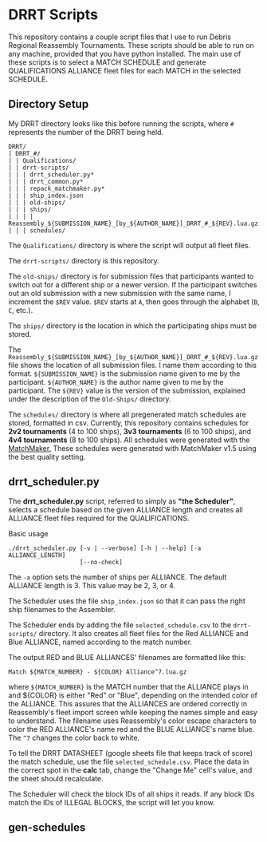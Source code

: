 # DRRT Scripts

This repository contains a couple script files that I use to run Debris Regional Reassembly Tournaments.
These scripts should be able to run on any machine, provided that you have python installed.
The main use of these scripts is to select a MATCH SCHEDULE and generate QUALIFICATIONS ALLIANCE fleet files for each MATCH in the selected SCHEDULE.

## Directory Setup

My DRRT directory looks like this before running the scripts, where `#` represents the number of the DRRT being held.

```
DRRT/
| DRRT_#/
| | Qualifications/
| | drrt-scripts/
| | | drrt_scheduler.py*
| | | drrt_common.py*
| | | repack_matchmaker.py*
| | | ship_index.json
| | | old-ships/
| | | ships/
| | | | Reassembly_${SUBMISSION_NAME}_[by_${AUTHOR_NAME}]_DRRT_#_${REV}.lua.gz
| | | schedules/
```
The `Qualifications/` directory is where the script will output all fleet files.

The `drrt-scripts/` directory is this repository.

The `old-ships/` directory is for submission files that participants wanted to switch out for a different ship or a newer version. If the participant switches out an old submission with a new submission with the same name, I increment the `$REV` value. `$REV` starts at `A`, then goes through the alphabet (`B`, `C`, etc.).

The `ships/` directory is the location in which the participating ships must be stored.

The `Reassembly_${SUBMISSION_NAME}_[by_${AUTHOR_NAME}]_DRRT_#_${REV}.lua.gz` file shows the location of all submission files. I name them according to this format. `${SUBMISSION_NAME}` is the submission name given to me by the participant. `${AUTHOR_NAME}` is the author name given to me by the participant. The `${REV}` value is the version of the submission, explained under the description of the `Old-Ships/` directory.

The `schedules/` directory is where all pregenerated match schedules are stored, formatted in csv. Currently, this repository contains schedules for **2v2 tournaments** (4 to 100 ships), **3v3 tournaments** (6 to 100 ships), and **4v4 tournaments** (8 to 100 ships). All schedules were generated with the [MatchMaker.](https://idleloop.com/matchmaker/) These schedules were generated with MatchMaker v1.5 using the best quality setting.

## drrt_scheduler.py

The **drrt_scheduler.py** script, referred to simply as **"the Scheduler"**, selects a schedule based on the given ALLIANCE length and creates all ALLIANCE fleet files required for the QUALIFICATIONS.

Basic usage 
```
./drrt_scheduler.py [-v | --verbose] [-h | --help] [-a ALLIANCE_LENGTH]
                    [--no-check]
```
The `-a` option sets the number of ships per ALLIANCE. The default ALLIANCE length is 3. This value may be 2, 3, or 4.

The Scheduler uses the file `ship_index.json` so that it can pass the right ship filenames to the Assembler.

The Scheduler ends by adding the file `selected_schedule.csv` to the `drrt-scripts/` directory. It also creates all fleet files for the Red ALLIANCE and Blue ALLIANCE, named according to the match number.

The output RED and BLUE ALLIANCES' filenames are formatted like this:
```
Match ${MATCH_NUMBER} - ${COLOR} Alliance^7.lua.gz
```
where `${MATCH_NUMBER}` is the MATCH number that the ALLIANCE plays in and ${COLOR} is either "Red" or "Blue", depending on the intended color of the ALLIANCE.
This assures that the ALLIANCES are ordered correctly in Reassembly's fleet import screen while keeping the names simple and easy to understand.
The filename uses Reassembly's color escape characters to color the RED ALLIANCE's name red and the BLUE ALLIANCE's name blue. The `^7` changes the color back to white.

To tell the DRRT DATASHEET (google sheets file that keeps track of score) the match schedule, use the file `selected_schedule.csv`. Place the data in the correct spot in the **calc** tab, change the "Change Me" cell's value, and the sheet should recalculate.

The Scheduler will check the block IDs of all ships it reads. If any block IDs match the IDs of ILLEGAL BLOCKS, the script will let you know.

## gen-schedules


